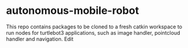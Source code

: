 # autonomous-mobile-robot
This repo contains packages to be cloned to a fresh catkin workspace to run nodes for turtlebot3 applications, such as image handler, pointcloud handler and navigation. 
Edit
